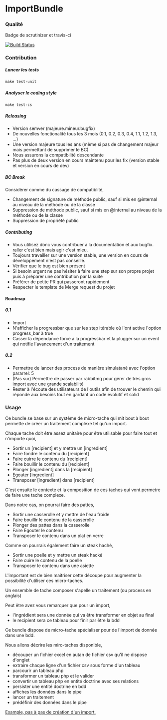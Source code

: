 # ImportBundle

### Qualité

Badge de scrutinizer et travis-ci

[![Build Status](https://travis-ci.org/jean-pasqualini/import.svg?branch=master)](https://travis-ci.org/jean-pasqualini/import)

### Contribution

##### Lancer les tests

```
make test-unit
```

##### Analyser le coding style

```
make test-cs
```

##### Releasing

- Version semver (majeure.mineur.bugfix)
- De nouvelles fonctionalité tous les 3 mois (0.1, 0.2, 0.3, 0.4, 1.1, 1.2, 1.3, ...)
- Une version majeure tous les ans (même si pas de changement majeur mais permettant de supprimer le BC)
- Nous assurons la compatibilité descendante
- Pas plus de deux version en cours maintenu pour les fix (version stable et version en cours de dev)

##### BC Break

Considèrer comme du cassage de compatiblité,
- Changement de signature de méthode public, sauf si mis en @internal au niveau de la méthode ou de la classe
- Suppression de méthode public, sauf si mis en @internal au niveau de la méthode ou de la classe
- Suppression de propriété public

##### Contributing

- Vous utilisez donc vous contribuer à la documentation et aux bugfix. raller c'est bien mais agir c'est mieu.
- Toujours travailler sur une version stable, une version en cours de développement n'est pas conseillé.
- Vérifier que le bug est bien présent
- Si besoin urgent ne pas hésiter à faire une step sur son propre projet puis à préparer une contribution par la suite
- Préférer de petite PR qui passeront rapidement
- Respecter le template de Merge request du projet 

#### Roadmap

##### 0.1
- Import
- N'afficher la progressbar que sur les step itérable où l'ont active l'option progress_bar à true
- Casser la dépendance force à la progressbar et la plugger sur un event qui notifie l'avancement d'un traitement

##### 0.2
- Permettre de lancer des process de manière simulatané avec l'option pararrel: 5
- (Pas sur) Permettre de passer par rabbitmq pour gérer de très gros import avec une grande scalabilité 
- Rester à l'écoute des utilisateurs de l'outils afin de trouver le chemin qui réponde aux besoins tout en gardant un code évolutif et solid

### Usage

Ce bundle se base sur un système de micro-tache qui mit bout à bout permette de créer un traitement complexe tel qu'un import.

Chaque tache doit être assez unitaire pour être utilisable pour faire tout et n'importe quoi,
- Sortir un [recipient] et y mettre un [ingredient]
- Faire fondre le contenu du [recipient]
- Faire cuirre le contenu du [recipient]
- Faire bouillir le contenu du [recipient]
- Plonger [ingredient] dans la [recipient]
- Egouter [ingredient]
- Transposer [ingredient] dans [recipient]

C'est ensuite le contexte et la composition de ces taches qui vont permetre de faire une tache complexe.

Dans notre cas, on pourrai faire des pattes,

- Sortir une casserolle et y mettre de l'eau froide
- Faire bouillir le contenu de la casserolle
- Plonger des pattes dans la casserolle
- Faire Egouter le contenu
- Transposer le contenu dans un plat en verre

Comme on pourrais également faire un steak haché,

- Sortir une poelle et y mettre un steak hacké
- Faire cuire le contenu de la poelle
- Transposer le contenu dans une asiette

L'important est de bien maitriser cette découpe pour augmenter la possibilité d'utiliser ces micro-taches.

Un ensemble de tache composer s'apelle un traitement (ou process en anglais)

Peut être avez vous remarquer que pour un import, 
- l'ingrédient sera une donnée qui va être transformer en objet au final
- le recipient sera ce tableau pour finir par être la bdd

Ce bundle dispose de micro-tache spécialiser pour de l'import de donnée dans une bdd.

Nous allons décrire les miro-taches disponible,

- découper un fichier excel en autan de fichier csv qu'il ne dispose d'onglet
- extraire chaque ligne d'un fichier csv sous forme d'un tableau 
- parcourir un tableau php
- transformer un tableau php et le valider
- convertir un tableau php en entité doctrine avec ses relations
- persister une entité doctrine en bdd
- affiches les données dans le pipe
- lancer un traitement
- prédéfinir des données dans le pipe

[Example, pas à pas de création d'un import.](./doc/pas_a_pas.md)
